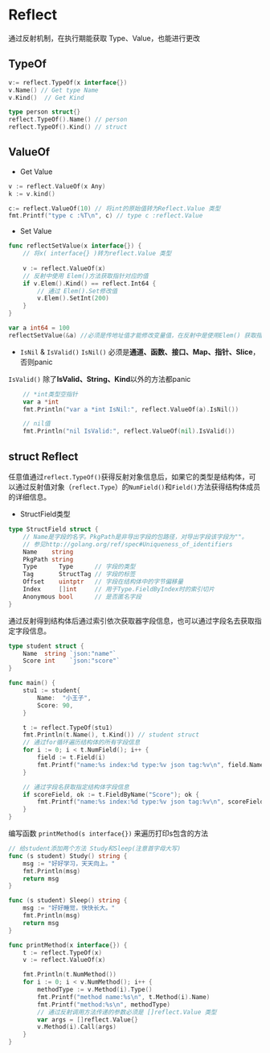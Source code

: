 # Reflect

通过反射机制，在执行期能获取 Type、Value，也能进行更改

## TypeOf

```go
v:= reflect.TypeOf(x interface{})
v.Name() // Get type Name
v.Kind()  // Get Kind

type person struct{}
reflect.TypeOf().Name() // person
reflect.TypeOf().Kind() // struct

```

## ValueOf
- Get Value
```go
v := reflect.ValueOf(x Any)
k := v.kind()

c:= reflect.ValueOf(10) // 将int的原始值转为Reflect.Value 类型
fmt.Printf("type c :%T\n", c) // type c :reflect.Value

```

- Set Value
```go
func reflectSetValue(x interface{}) {
	// 将x( interface{} )转为reflect.Value 类型
	
	v := reflect.ValueOf(x)
	// 反射中使用 Elem()方法获取指针对应的值
	if v.Elem().Kind() == reflect.Int64 {
		// 通过 Elem().Set修改值
		v.Elem().SetInt(200) 
	}
}

var a int64 = 100
reflectSetValue(&a) //必须是传地址值才能修改变量值，在反射中是使用Elem() 获取指针对应值

```

- `IsNil` & `IsValid()`
`IsNil()` 必须是**通道、函数、接口、Map、指针、Slice**，否则panic

`IsValid()` 除了**IsValid、String、Kind**以外的方法都panic
```go
    // *int类型空指针
	var a *int
	fmt.Println("var a *int IsNil:", reflect.ValueOf(a).IsNil())

	// nil值
	fmt.Println("nil IsValid:", reflect.ValueOf(nil).IsValid())

```

## struct Reflect

任意值通过`reflect.TypeOf()`获得反射对象信息后，如果它的类型是结构体，可以通过反射值对象（`reflect.Type`）的`NumField()`和`Field()`方法获得结构体成员的详细信息。

- StructField类型
```go
type StructField struct {
    // Name是字段的名字。PkgPath是非导出字段的包路径，对导出字段该字段为""。
    // 参见http://golang.org/ref/spec#Uniqueness_of_identifiers
    Name    string
    PkgPath string
    Type      Type      // 字段的类型
    Tag       StructTag // 字段的标签
    Offset    uintptr   // 字段在结构体中的字节偏移量
    Index     []int     // 用于Type.FieldByIndex时的索引切片
    Anonymous bool      // 是否匿名字段
}

```

通过反射得到结构体后通过索引依次获取器字段信息，也可以通过字段名去获取指定字段信息。
```go
type student struct {
	Name  string `json:"name"`
	Score int    `json:"score"`
}

func main() {
	stu1 := student{
		Name:  "小王子",
		Score: 90,
	}

	t := reflect.TypeOf(stu1)
	fmt.Println(t.Name(), t.Kind()) // student struct
	// 通过for循环遍历结构体的所有字段信息
	for i := 0; i < t.NumField(); i++ {
		field := t.Field(i)
		fmt.Printf("name:%s index:%d type:%v json tag:%v\n", field.Name, field.Index, field.Type, field.Tag.Get("json"))
	}

	// 通过字段名获取指定结构体字段信息
	if scoreField, ok := t.FieldByName("Score"); ok {
		fmt.Printf("name:%s index:%d type:%v json tag:%v\n", scoreField.Name, scoreField.Index, scoreField.Type, scoreField.Tag.Get("json"))
	}
}

```

编写函数 `printMethod(s interface{})` 来遍历打印s包含的方法
```go
// 给student添加两个方法 Study和Sleep(注意首字母大写)
func (s student) Study() string {
	msg := "好好学习，天天向上。"
	fmt.Println(msg)
	return msg
}

func (s student) Sleep() string {
	msg := "好好睡觉，快快长大。"
	fmt.Println(msg)
	return msg
}

func printMethod(x interface{}) {
	t := reflect.TypeOf(x)
	v := reflect.ValueOf(x)

	fmt.Println(t.NumMethod())
	for i := 0; i < v.NumMethod(); i++ {
		methodType := v.Method(i).Type()
		fmt.Printf("method name:%s\n", t.Method(i).Name)
		fmt.Printf("method:%s\n", methodType)
		// 通过反射调用方法传递的参数必须是 []reflect.Value 类型
		var args = []reflect.Value{}
		v.Method(i).Call(args)
	}
}
```